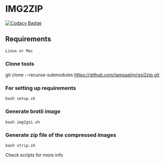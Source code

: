 # IMG2ZIP

[![Codacy Badge](https://api.codacy.com/project/badge/Grade/9ba9feedd8574a3b97d77fecca23f1d5)](https://www.codacy.com?utm_source=github.com&amp;utm_medium=referral&amp;utm_content=iamsaalim/gsi2zip&amp;utm_campaign=Badge_Grade)

## Requirements
    Linux or Mac

### Clone tools

git clone --recurse-submodules <https://github.com/iamsaalim/gsi2zip.git>

### For setting up requirements
    bash setup.sh

### Generate brotli image
    bash img2gsi.sh

### Generate zip file of the compressed images
    bash strip.sh	

Check scripts for more info
